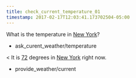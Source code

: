 ```yaml
---
title: check_current_temperature_01
timestamp: 2017-02-17T12:03:41.173702504-05:00
---
```


What is the temperature in [New York](city)?
* ask_curent_weather/temperature

< It is [72](temperature) degrees in [New York](city) right now.
* provide_weather/current
